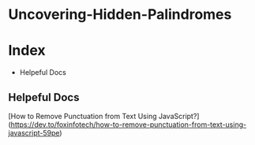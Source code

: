 # Uncovering-Hidden-Palindromes

# Index
- Helpeful Docs

## Helpeful Docs
[How to Remove Punctuation from Text Using JavaScript?] (https://dev.to/foxinfotech/how-to-remove-punctuation-from-text-using-javascript-59pe)
